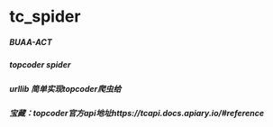 # tc_spider

##### BUAA-ACT

##### topcoder spider

##### urllib 简单实现topcoder爬虫给

##### 宝藏：topcoder官方api地址https://tcapi.docs.apiary.io/#reference

